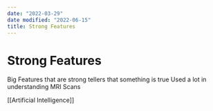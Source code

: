 ```yaml
---
date: "2022-03-29"
date modified: "2022-06-15"
title: Strong Features
---
```


# Strong Features
Big Features that are strong tellers that something is true
Used a lot in understanding MRI Scans

[[Artificial Intelligence]]
